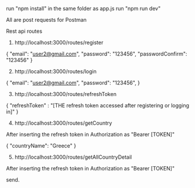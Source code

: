 run "npm install" in the same folder as app.js
run "npm run dev"

All are post requests for Postman

Rest api routes
1. http://localhost:3000/routes/register

{
  "email": "user2@gmail.com",
  "password": "123456",
  "passwordConfirm": "123456"
}


2. http://localhost:3000/routes/login

{
  "email": "user2@gmail.com",
  "password": "123456",
}

3. http://localhost:3000/routes/refreshToken

{
    "refreshToken" : "[THE refresh token accessed after registering or logging in]"
}


4. http://localhost:3000/routes/getCountry

After inserting the refresh token in Authorization as "Bearer [TOKEN]"

{
  "countryName": "Greece"
}


5. http://localhost:3000/routes/getAllCountryDetail


After inserting the refresh token in Authorization as "Bearer [TOKEN]"

send.